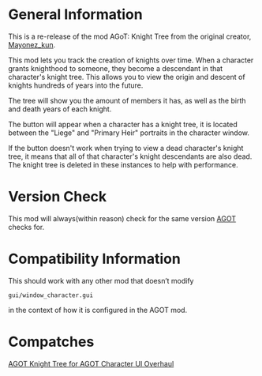 # **General Information**

This is a re-release of the mod AGoT: Knight Tree from the original creator, [Mayonez_kun](https://steamcommunity.com/id/lenkiri).

This mod lets you track the creation of knights over time. When a character grants knighthood to someone, they become a descendant in that character's knight tree. This allows you to view the origin and descent of knights hundreds of years into the future.

The tree will show you the amount of members it has, as well as the birth and death years of each knight.

The button will appear when a character has a knight tree, it is located between the "Liege" and "Primary Heir" portraits in the character window.

If the button doesn't work when trying to view a dead character's knight tree, it means that all of that character's knight descendants are also dead. The knight tree is deleted in these instances to help with performance.

# **Version Check**

This mod will always(within reason) check for the same version [AGOT](https://steamcommunity.com/sharedfiles/filedetails/?id=2962333032) checks for.

# **Compatibility Information**

This should work with any other mod that doesn’t modify
```
gui/window_character.gui
```
in the context of how it is configured in the AGOT mod.

# **Compatches**

[AGOT Knight Tree for AGOT Character UI Overhaul](https://steamcommunity.com/sharedfiles/filedetails/?id=3079096747)
